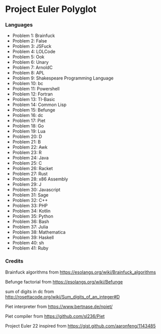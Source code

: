 # Project Euler Polyglot
### Languages
- Problem 1: Brainfuck
- Problem 2: False
- Problem 3: JSFuck
- Problem 4: LOLCode
- Problem 5: Ook
- Problem 6: Unary
- Problem 7: ArnoldC
- Problem 8: APL
- Problem 9: Shakespeare Programming Language
- Problem 10: bc
- Problem 11: Powershell
- Problem 12: Fortran
- Problem 13: TI-Basic
- Problem 14: Common Lisp
- Problem 15: Befunge
- Problem 16: dc
- Problem 17: Piet
- Problem 18: Go
- Problem 19: Lua
- Problem 20: D
- Problem 21: B
- Problem 22: Awk
- Problem 23: R
- Problem 24: Java
- Problem 25: C
- Problem 26: Racket
- Problem 27: Rust
- Problem 28: x86 Assembly
- Problem 29: J
- Problem 30: Javascript
- Problem 31: Sage
- Problem 32: C++
- Problem 33: PHP
- Problem 34: Kotlin
- Problem 35: Python
- Problem 36: Bash
- Problem 37: Julia
- Problem 38: Mathematica
- Problem 39: Haskell
- Problem 40: sh
- Problem 41: Ruby

### Credits
Brainfuck algorithms from https://esolangs.org/wiki/Brainfuck_algorithms

Befunge factorial from https://esolangs.org/wiki/Befunge

sum of digits in dc from http://rosettacode.org/wiki/Sum_digits_of_an_integer#D

Piet interpreter from https://www.bertnase.de/npiet/

Piet compiler from https://github.com/sl236/Piet

Project Euler 22 inspired from https://gist.github.com/aaronfeng/1143485
